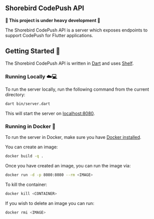 ## Shorebird CodePush API

**🚧 This project is under heavy development 🚧**

The Shorebird CodePush API is a server which exposes endpoints to support CodePush for Flutter applications.

## Getting Started 🚀

The Shorebird CodePush API is written in [Dart](https://dart.dev) and uses [Shelf](https://pub.dev/packages/shelf).

### Running Locally ☁️💻

To run the server locally, run the following command from the current directory:

```sh
dart bin/server.dart
```

This will start the server on [localhost:8080](http://localhost:8080).

### Running in Docker 🐳

To run the server in Docker, make sure you have [Docker installed](https://docs.docker.com/get-docker/).

You can create an image:

```sh
docker build -q .
```

Once you have created an image, you can run the image via:

```sh
docker run -d -p 8080:8080 --rm <IMAGE>
```

To kill the container:

```sh
docker kill <CONTAINER>
```

If you wish to delete an image you can run:

```sh
docker rmi <IMAGE>
```
